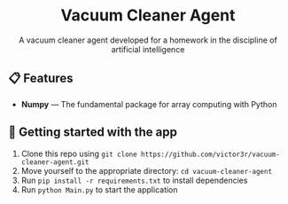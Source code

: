 <h1 align="center">
Vacuum Cleaner Agent
</h1>

<p align="center">A vacuum cleaner agent developed for a homework in the discipline of artificial intelligence
</p>

## 📋 Features

- **Numpy** — The fundamental package for array computing with Python

## 🚀 Getting started with the app

1. Clone this repo using `git clone https://github.com/victor3r/vacuum-cleaner-agent.git`
2. Move yourself to the appropriate directory: `cd vacuum-cleaner-agent`<br />
3. Run `pip install -r requirements.txt` to install dependencies<br />
4. Run `python Main.py` to start the application
